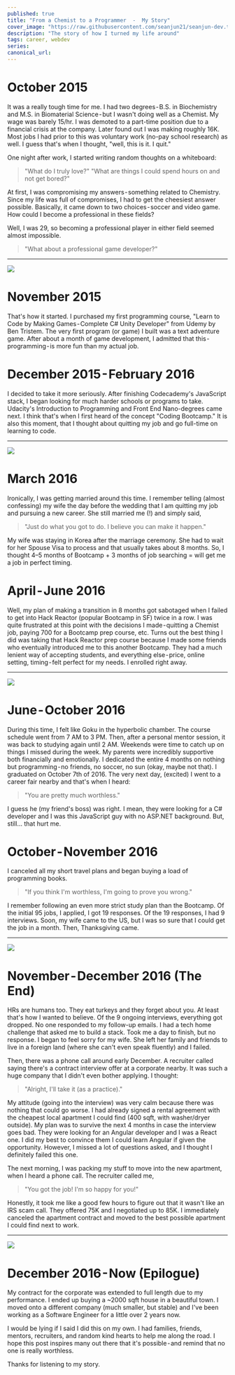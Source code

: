 ```yaml
---
published: true
title: "From a Chemist to a Programmer  -  My Story"
cover_image: "https://raw.githubusercontent.com/seanjun21/seanjun-dev.to/master/blog-posts/from-a-chemist-to-a-programmer-my-story/assets/chemistry-experiment.jpeg"
description: "The story of how I turned my life around"
tags: career, webdev
series:
canonical_url:
---
```


# October 2015

It was a really tough time for me. I had two degrees - B.S. in Biochemistry and M.S. in Biomaterial Science - but I wasn't doing well as a Chemist. My wage was barely 15/hr. I was demoted to a part-time position due to a financial crisis at the company. Later found out I was making roughly 16K. Most jobs I had prior to this was voluntary work (no-pay school research) as well. I guess that's when I thought, "well, this is it. I quit."

One night after work, I started writing random thoughts on a whiteboard:

> "What do I truly love?"
> "What are things I could spend hours on and not get bored?"

At first, I was compromising my answers - something related to Chemistry. Since my life was full of compromises, I had to get the cheesiest answer possible. Basically, it came down to two choices - soccer and video game. How could I become a professional in these fields?

Well, I was 29, so becoming a professional player in either field seemed almost impossible.

> "What about a professional game developer?"

---

![](./assets/game-controllers.jpeg)

# November 2015

That's how it started. I purchased my first programming course, "Learn to Code by Making Games - Complete C# Unity Developer" from Udemy by Ben Tristem. The very first program (or game) I built was a text adventure game. After about a month of game development, I admitted that this - programming - is more fun than my actual job.

# December 2015 - February 2016

I decided to take it more seriously. After finishing Codecademy's JavaScript stack, I began looking for much harder schools or programs to take. Udacity's Introduction to Programming and Front End Nano-degrees came next. I think that's when I first heard of the concept "Coding Bootcamp." It is also this moment, that I thought about quitting my job and go full-time on learning to code.

---

![](./assets/married.jpeg)

# March 2016

Ironically, I was getting married around this time. I remember telling (almost confessing) my wife the day before the wedding that I am quitting my job and pursuing a new career. She still married me (!) and simply said,

> "Just do what you got to do. I believe you can make it happen."

My wife was staying in Korea after the marriage ceremony. She had to wait for her Spouse Visa to process and that usually takes about 8 months. So, I thought 4–5 months of Bootcamp + 3 months of job searching = will get me a job in perfect timing.

# April - June 2016

Well, my plan of making a transition in 8 months got sabotaged when I failed to get into Hack Reactor (popular Bootcamp in SF) twice in a row. I was quite frustrated at this point with the decisions I made - quitting a Chemist job, paying 700 for a Bootcamp prep course, etc. Turns out the best thing I did was taking that Hack Reactor prep course because I made some friends who eventually introduced me to this another Bootcamp. They had a much lenient way of accepting students, and everything else - price, online setting, timing - felt perfect for my needs. I enrolled right away.

---

![](./assets/dbz.jpeg)

# June - October 2016

During this time, I felt like Goku in the hyperbolic chamber. The course schedule went from 7 AM to 3 PM. Then, after a personal mentor session, it was back to studying again until 2 AM. Weekends were time to catch up on things I missed during the week. My parents were incredibly supportive both financially and emotionally. I dedicated the entire 4 months on nothing but programming - no friends, no soccer, no sun (okay, maybe not that). I graduated on October 7th of 2016. The very next day, (excited) I went to a career fair nearby and that's when I heard:

> "You are pretty much worthless."

I guess he (my friend's boss) was right. I mean, they were looking for a C# developer and I was this JavaScript guy with no ASP.NET background. But, still… that hurt me.

# October - November 2016

I canceled all my short travel plans and began buying a load of programming books.

> "If you think I'm worthless, I'm going to prove you wrong."

I remember following an even more strict study plan than the Bootcamp. Of the initial 95 jobs, I applied, I got 19 responses. Of the 19 responses, I had 9 interviews. Soon, my wife came to the US, but I was so sure that I could get the job in a month. Then, Thanksgiving came.

---

![](./assets/apex.jpeg)

# November - December 2016 (The End)

HRs are humans too. They eat turkeys and they forget about you. At least that's how I wanted to believe. Of the 9 ongoing interviews, everything got dropped. No one responded to my follow-up emails. I had a tech home challenge that asked me to build a stack. Took me a day to finish, but no response. I began to feel sorry for my wife. She left her family and friends to live in a foreign land (where she can't even speak fluently) and I failed.

Then, there was a phone call around early December. A recruiter called saying there's a contract interview offer at a corporate nearby. It was such a huge company that I didn't even bother applying. I thought:

> "Alright, I'll take it (as a practice)."

My attitude (going into the interview) was very calm because there was nothing that could go worse. I had already signed a rental agreement with the cheapest local apartment I could find (400 sqft, with washer/dryer outside). My plan was to survive the next 4 months in case the interview goes bad. They were looking for an Angular developer and I was a React one. I did my best to convince them I could learn Angular if given the opportunity. However, I missed a lot of questions asked, and I thought I definitely failed this one.

The next morning, I was packing my stuff to move into the new apartment, when I heard a phone call. The recruiter called me,

> "You got the job! I'm so happy for you!"

Honestly, it took me like a good few hours to figure out that it wasn't like an IRS scam call. They offered 75K and I negotiated up to 85K. I immediately canceled the apartment contract and moved to the best possible apartment I could find next to work.

---

![](./assets/laptop.jpeg)

# December 2016 - Now (Epilogue)

My contract for the corporate was extended to full length due to my performance. I ended up buying a ~2000 sqft house in a beautiful town. I moved onto a different company (much smaller, but stable) and I've been working as a Software Engineer for a little over 2 years now.

I would be lying if I said I did this on my own. I had families, friends, mentors, recruiters, and random kind hearts to help me along the road. I hope this post inspires many out there that it's possible - and remind that no one is really worthless.

Thanks for listening to my story.
